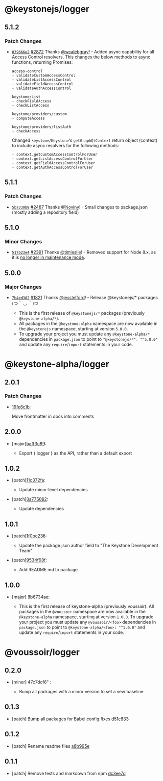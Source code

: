 # @keystonejs/logger

## 5.1.2

### Patch Changes

- [`839666e2`](https://github.com/keystonejs/keystone/commit/839666e25d8bffefd034e6344e11d72dd43b925b) [#2872](https://github.com/keystonejs/keystone/pull/2872) Thanks [@wcalebgray](https://github.com/wcalebgray)! - Added async capability for all Access Control resolvers. This changes the below methods to async functions, returning Promises:

  ```
  access-control
  - validateCustomAccessControl
  - validateListAccessControl
  - validateFieldAccessControl
  - validateAuthAccessControl

  keystone/List
  - checkFieldAccess
  - checkListAccess

  keystone/providers/custom
  - computeAccess

  keystone/providers/listAuth
  - checkAccess

  ```

  Changed `keystone/Keystone`'s `getGraphQlContext` return object (context) to include async resolvers for the following methods:

  ```
  - context.getCustomAccessControlForUser
  - context.getListAccessControlForUser
  - context.getFieldAccessControlForUser
  - context.getAuthAccessControlForUser
  ```

## 5.1.1

### Patch Changes

- [`5ba330b8`](https://github.com/keystonejs/keystone/commit/5ba330b8b2609ea0033a636daf9a215a5a192c20) [#2487](https://github.com/keystonejs/keystone/pull/2487) Thanks [@Noviny](https://github.com/Noviny)! - Small changes to package.json (mostly adding a repository field)

## 5.1.0

### Minor Changes

- [`517b23e4`](https://github.com/keystonejs/keystone/commit/517b23e4b17414ed1807e8d7af1e67377ba3b7bf) [#2391](https://github.com/keystonejs/keystone/pull/2391) Thanks [@timleslie](https://github.com/timleslie)! - Removed support for Node 8.x, as it is [no longer in maintenance mode](https://nodejs.org/en/about/releases/).

## 5.0.0

### Major Changes

- [`7b4ed362`](https://github.com/keystonejs/keystone/commit/7b4ed3623f5774d7783c39962bfa1ce97938e310) [#1821](https://github.com/keystonejs/keystone/pull/1821) Thanks [@jesstelford](https://github.com/jesstelford)! - Release @keystonejs/\* packages (つ＾ ◡ ＾)つ

  - This is the first release of `@keystonejs/*` packages (previously `@keystone-alpha/*`).
  - All packages in the `@keystone-alpha` namespace are now available in the `@keystonejs` namespace, starting at version `5.0.0`.
  - To upgrade your project you must update any `@keystone-alpha/*` dependencies in `package.json` to point to `"@keystonejs/*": "^5.0.0"` and update any `require`/`import` statements in your code.

# @keystone-alpha/logger

## 2.0.1

### Patch Changes

- [19fe6c1b](https://github.com/keystonejs/keystone/commit/19fe6c1b):

  Move frontmatter in docs into comments

## 2.0.0

- [major][baff3c89](https://github.com/keystonejs/keystone/commit/baff3c89):

  - Export { logger } as the API, rather than a default export

## 1.0.2

- [patch][11c372fa](https://github.com/keystonejs/keystone/commit/11c372fa):

  - Update minor-level dependencies

- [patch][3a775092](https://github.com/keystonejs/keystone/commit/3a775092):

  - Update dependencies

## 1.0.1

- [patch][1f0bc236](https://github.com/keystonejs/keystone/commit/1f0bc236):

  - Update the package.json author field to "The Keystone Development Team"

- [patch][9534f98f](https://github.com/keystonejs/keystone/commit/9534f98f):

  - Add README.md to package

## 1.0.0

- [major] 8b6734ae:

  - This is the first release of keystone-alpha (previously voussoir).
    All packages in the `@voussoir` namespace are now available in the `@keystone-alpha` namespace, starting at version `1.0.0`.
    To upgrade your project you must update any `@voussoir/<foo>` dependencies in `package.json` to point to `@keystone-alpha/<foo>: "^1.0.0"` and update any `require`/`import` statements in your code.

# @voussoir/logger

## 0.2.0

- [minor] 47c7dcf6"
  :

  - Bump all packages with a minor version to set a new baseline

## 0.1.3

- [patch] Bump all packages for Babel config fixes [d51c833](d51c833)

## 0.1.2

- [patch] Rename readme files [a8b995e](a8b995e)

## 0.1.1

- [patch] Remove tests and markdown from npm [dc3ee7d](dc3ee7d)
